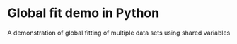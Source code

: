 # Global fit demo in Python
A demonstration of global fitting of multiple data sets using shared variables
